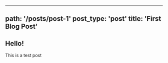 ---
path: '/posts/post-1'
post_type: 'post'
title: 'First Blog Post'
------------------------

## Hello! 
This is a test post